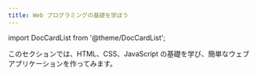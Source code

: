 ```yaml
---
title: Web プログラミングの基礎を学ぼう
---
```


import DocCardList from '@theme/DocCardList';

このセクションでは、HTML、CSS、JavaScript の基礎を学び、簡単なウェブアプリケーションを作ってみます。

<DocCardList />
